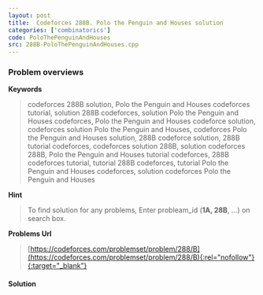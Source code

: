 ```yaml
---
layout: post
title:  Codeforces 288B. Polo the Penguin and Houses solution
categories: ['combinatorics']
code: PoloThePenguinAndHouses
src: 288B-PoloThePenguinAndHouses.cpp
---
```

### **Problem overviews**

**Keywords**
> codeforces 288B solution, Polo the Penguin and Houses codeforces tutorial, solution 288B codeforces, solution Polo the Penguin and Houses codeforces, Polo the Penguin and Houses codeforce solution, codeforces solution Polo the Penguin and Houses, codeforces Polo the Penguin and Houses solution, 288B codeforce solution, 288B tutorial codeforces, codeforces solution 288B, solution codeforces 288B, Polo the Penguin and Houses tutorial codeforces, 288B codeforces tutorial, tutorial 288B codeforces, tutorial Polo the Penguin and Houses codeforces, solution codeforces Polo the Penguin and Houses

**Hint**
> To find solution for any problems, Enter probleam_id (**1A, 28B**, ...) on search box. 

**Problems Url**
> [https://codeforces.com/problemset/problem/288/B](https://codeforces.com/problemset/problem/288/B){:rel="nofollow"}{:target="_blank"}

#### **Solution**



